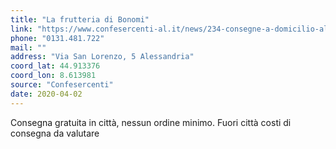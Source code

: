 ```yaml
---
title: "La frutteria di Bonomi"
link: "https://www.confesercenti-al.it/news/234-consegne-a-domicilio-alessandria-lista-aggiornata-al-26-marzo.html"
phone: "0131.481.722"
mail: ""
address: "Via San Lorenzo, 5 Alessandria"
coord_lat: 44.913376
coord_lon: 8.613981
source: "Confesercenti"
date: 2020-04-02
---
```


Consegna gratuita in città, nessun ordine minimo. Fuori città costi di consegna da valutare
